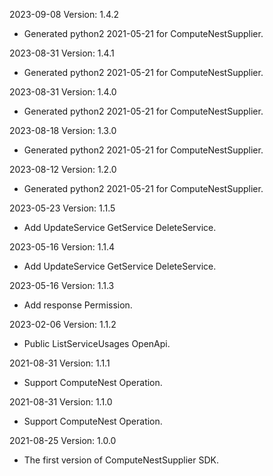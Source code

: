 2023-09-08 Version: 1.4.2
- Generated python2 2021-05-21 for ComputeNestSupplier.

2023-08-31 Version: 1.4.1
- Generated python2 2021-05-21 for ComputeNestSupplier.

2023-08-31 Version: 1.4.0
- Generated python2 2021-05-21 for ComputeNestSupplier.

2023-08-18 Version: 1.3.0
- Generated python2 2021-05-21 for ComputeNestSupplier.

2023-08-12 Version: 1.2.0
- Generated python2 2021-05-21 for ComputeNestSupplier.

2023-05-23 Version: 1.1.5
- Add UpdateService GetService DeleteService.

2023-05-16 Version: 1.1.4
- Add UpdateService GetService DeleteService.

2023-05-16 Version: 1.1.3
- Add response Permission.

2023-02-06 Version: 1.1.2
- Public ListServiceUsages  OpenApi.

2021-08-31 Version: 1.1.1
- Support ComputeNest Operation.

2021-08-31 Version: 1.1.0
- Support ComputeNest Operation.

2021-08-25 Version: 1.0.0
- The first version of ComputeNestSupplier SDK.

